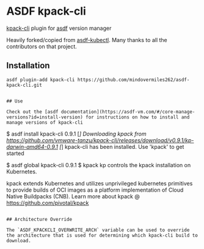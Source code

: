 # ASDF kpack-cli

[kpack-cli](https://github.com/vmware-tanzu/kpack-cli) plugin for [asdf](https://github.com/asdf-vm/asdf) version manager

Heavily forked/copied from [asdf-kubectl](https://github.com/asdf-community/asdf-kubectl). Many thanks to all the contributors on that project.

## Installation

```
asdf plugin-add kpack-cli https://github.com/mindovermiles262/asdf-kpack-cli.git
```
```

## Use

Check out the [asdf documentation](https://asdf-vm.com/#/core-manage-versions?id=install-version) for instructions on how to install and manage versions of kpack-cli

```
$ asdf install kpack-cli 0.9.1
[*] Downloading kpack from https://github.com/vmware-tanzu/kpack-cli/releases/download/v0.9.1/kp-darwin-amd64-0.9.1
[*] kpack-cli has been installed. Use 'kpack' to get started

$ asdf global kpack-cli 0.9.1
$ kpack
kp controls the kpack installation on Kubernetes.

kpack extends Kubernetes and utilizes unprivileged kubernetes primitives to provide
builds of OCI images as a platform implementation of Cloud Native Buildpacks (CNB).
Learn more about kpack @ https://github.com/pivotal/kpack
 
```

## Architecture Override

The `ASDF_KPACKCLI_OVERWRITE_ARCH` variable can be used to override the architecture that is used for determining which kpack-cli build to download.


